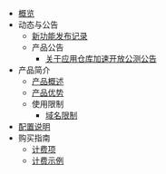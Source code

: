 
* [概览](/uaaa/README)
* 动态与公告
    * [新功能发布记录](/uaaa/notice/New_Feature)
    * 产品公告
        * [关于应用仓库加速开放公测公告](/uaaa/notice/notice)
* 产品简介
    * [产品概述](/uaaa/introduction/Overview)
    * [产品优势](/uaaa/introduction/Advantage)
    * 使用限制
        * [域名限制](/uaaa/introduction/Limit/domain)
* [配置说明](/uaaa/configuration/configuration)
* 购买指南
    * [计费项](/uaaa/buy/introduction)
    * [计费示例](/uaaa/buy/Example)
